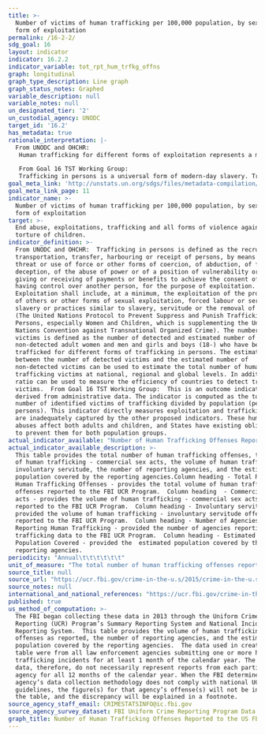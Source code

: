 ```yaml
---
title: >-
  Number of victims of human trafficking per 100,000 population, by sex, age and
  form of exploitation
permalink: /16-2-2/
sdg_goal: 16
layout: indicator
indicator: 16.2.2
indicator_variable: tot_rpt_hum_trfkg_offns
graph: longitudinal
graph_type_description: Line graph
graph_status_notes: Graphed
variable_description: null
variable_notes: null
un_designated_tier: '2'
un_custodial_agency: UNODC
target_id: '16.2'
has_metadata: true
rationale_interpretation: |-
  From UNODC and OHCHR: 
   Human trafficking for different forms of exploitation represents a major violation of victim's human rights, dignity and inclusion to the society. It has an impact on a person's health and opportunities, it creates economic inequalities and it is a threat to the personal security. The regular production of figures on this indicator will allow the monitoring of the impact of the anti-trafficking measures to the level of trafficking at national, regional and global levels. It also helps to assess the capacity of countries to detect and consequently support victims of trafficking. It will raise awareness on the most prevalent forms of trafficking in persons in different parts of the world. 

   From Goal 16 TST Working Group: 
   Trafficking in persons is a universal form of modern-day slavery. Trafficked persons are often victims of physical, sexual and psychological violence. The demand for cheap labour and sexual services, coupled with criminal practices that seek to profit from the exploitation of vulnerable people, is its main driver. Addressing this most egregious violation of human rights would significantly contribute to one of the main priorities of post-2015 namely to "leave no one behind" and has its legal basis in the UN Convention on Transnational Organized Crime and the optional protocol on human trafficking.
goal_meta_link: 'http://unstats.un.org/sdgs/files/metadata-compilation/Metadata-Goal-16.pdf'
goal_meta_link_page: 11
indicator_name: >-
  Number of victims of human trafficking per 100,000 population, by sex, age and
  form of exploitation
target: >-
  End abuse, exploitations, trafficking and all forms of violence against and
  torture of children.
indicator_definition: >-
  From UNODC and OHCHR:  Trafficking in persons is defined as the recruitment,
  transportation, transfer, harbouring or receipt of persons, by means of the
  threat or use of force or other forms of coercion, of abduction, of fraud, of
  deception, of the abuse of power or of a position of vulnerability or of the
  giving or receiving of payments or benefits to achieve the consent of a person
  having control over another person, for the purpose of exploitation.
  Exploitation shall include, at a minimum, the exploitation of the prostitution
  of others or other forms of sexual exploitation, forced labour or services,
  slavery or practices similar to slavery, servitude or the removal of organs
  (The United Nations Protocol to Prevent Suppress and Punish Trafficking in
  Persons, especially Women and Children, which is supplementing the United
  Nations Convention against Transnational Organized Crime). The number of
  victims is defined as the number of detected and estimated number of
  non-detected adult women and men and girls and boys (18-) who have been
  trafficked for different forms of trafficking in persons. The estimated ratio
  between the number of detected victims and the estimated number of
  non-detected victims can be used to estimate the total number of human
  trafficking victims at national, regional and global levels. In addition, the
  ratio can be used to measure the efficiency of countries to detect trafficking
  victims.  From Goal 16 TST Working Group:  This is an outcome indicator
  derived from administrative data. The indicator is computed as the total
  number of identified victims of trafficking divided by population (per 100,000
  persons). This indicator directly measures exploitation and trafficking, which
  are inadequately captured by the other proposed indicators. These human rights
  abuses affect both adults and children, and States have existing obligations
  to prevent them for both population groups.
actual_indicator_available: "Number of Human Trafficking Offenses Reported to the FBI UCR Program.  \t\t\t\t\t\t"
actual_indicator_available_description: >-
  This table provides the total number of human trafficking offenses, the volume
  of human trafficking - commercial sex acts, the volume of human trafficking -
  involuntary servitude, the number of reporting agencies, and the estimated
  population covered by the reporting agencies.Column heading - Total Reported
  Human Trafficking Offenses - provides the total volume of human trafficking
  offenses reported to the FBI UCR Program.  Column heading  - Commercial sex
  acts - provides the volume of human trafficking - commercial sex acts offenses
  reported to the FBI UCR Program.  Column heading - Involuntary servitude -
  provided the volume of human trafficking - involuntary servitude offenses
  reported to the FBI UCR Program.  Column heading - Number of Agencies
  Reporting Human Trafficking - provided the number of agencies reporting human
  trafficking data to the FBI UCR Program.  Column heading - Estimated
  Population Covered - provided the  estimated population covered by the
  reporting agencies.
periodicity: "Annual\t\t\t\t\t\t"
unit_of_measure: "The total number of human trafficking offenses reported, the total number of human trafficking - commercial sex acts offenses reported, the total number of human trafficking - involuntary servitude offenses reported, the number of agencies reporting human trafficking offenses, and the estimated population of the reporting agencies.  \t\t\t\t\t\t"
source_title: null
source_url: "https://ucr.fbi.gov/crime-in-the-u.s/2015/crime-in-the-u.s.-2015/additional-reports/human-trafficking/humantrafficking_-2015-_final\t\t\t\t\t\t"
source_notes: null
international_and_national_references: "https://ucr.fbi.gov/crime-in-the-u.s/2015/crime-in-the-u.s.-2015/additional-reports/human-trafficking/humantrafficking_-2015-_final\t\t\t\t\t\t"
published: true
us_method_of_computation: >-
  The FBI began collecting these data in 2013 through the Uniform Crime
  Reporting (UCR) Program’s Summary Reporting System and National Incident-Based
  Reporting System.  This table provides the volume of human trafficking
  offenses as reported, the number of reporting agencies, and the estimated
  population covered by the reporting agencies.  The data used in creating this
  table were from all law enforcement agencies submitting one or more human
  trafficking incidents for at least 1 month of the calendar year. The published
  data, therefore, do not necessarily represent reports from each participating
  agency for all 12 months of the calendar year. When the FBI determines that an
  agency’s data collection methodology does not comply with national UCR
  guidelines, the figure(s) for that agency’s offense(s) will not be included in
  the table, and the discrepancy will be explained in a footnote.
source_agency_staff_email: CRIMESTATSINFO@ic.fbi.gov
source_agency_survey_dataset: FBI Uniform Crime Reporting Program Data Collection
graph_title: Number of Human Trafficking Offenses Reported to the US FBI UCR Program
---
```

